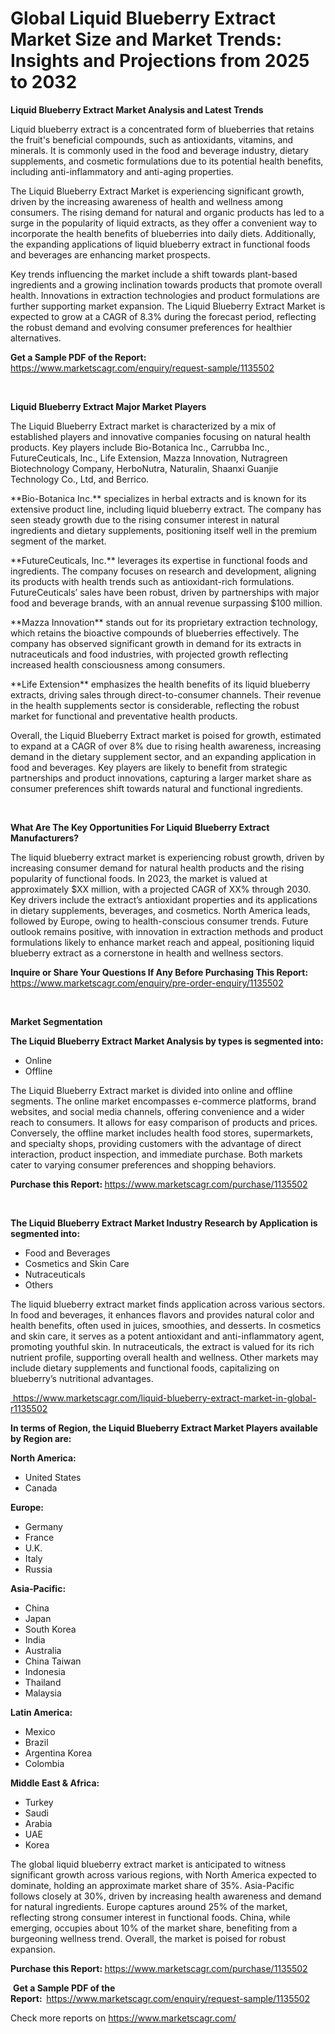 <p><h1>Global Liquid Blueberry Extract Market Size and Market Trends: Insights and Projections from 2025 to 2032</h1></p><p><strong>Liquid Blueberry Extract Market Analysis and Latest Trends</strong></p>
<p><p>Liquid blueberry extract is a concentrated form of blueberries that retains the fruit's beneficial compounds, such as antioxidants, vitamins, and minerals. It is commonly used in the food and beverage industry, dietary supplements, and cosmetic formulations due to its potential health benefits, including anti-inflammatory and anti-aging properties.</p><p>The Liquid Blueberry Extract Market is experiencing significant growth, driven by the increasing awareness of health and wellness among consumers. The rising demand for natural and organic products has led to a surge in the popularity of liquid extracts, as they offer a convenient way to incorporate the health benefits of blueberries into daily diets. Additionally, the expanding applications of liquid blueberry extract in functional foods and beverages are enhancing market prospects.</p><p>Key trends influencing the market include a shift towards plant-based ingredients and a growing inclination towards products that promote overall health. Innovations in extraction technologies and product formulations are further supporting market expansion. The Liquid Blueberry Extract Market is expected to grow at a CAGR of 8.3% during the forecast period, reflecting the robust demand and evolving consumer preferences for healthier alternatives.</p></p>
<p><strong>Get a Sample PDF of the Report:&nbsp;</strong> <a href="https://www.marketscagr.com/enquiry/request-sample/1135502?utm_campaign=2485&utm_medium=2&utm_source=Github&utm_content=ia&utm_term=01042025&utm_id=liquid-blueberry-extract">https://www.marketscagr.com/enquiry/request-sample/1135502</a></p>
<p>&nbsp;</p>
<p><strong>Liquid Blueberry Extract Major Market Players</strong></p>
<p><p>The Liquid Blueberry Extract market is characterized by a mix of established players and innovative companies focusing on natural health products. Key players include Bio-Botanica Inc., Carrubba Inc., FutureCeuticals, Inc., Life Extension, Mazza Innovation, Nutragreen Biotechnology Company, HerboNutra, Naturalin, Shaanxi Guanjie Technology Co., Ltd, and Berrico.</p><p>**Bio-Botanica Inc.** specializes in herbal extracts and is known for its extensive product line, including liquid blueberry extract. The company has seen steady growth due to the rising consumer interest in natural ingredients and dietary supplements, positioning itself well in the premium segment of the market.</p><p>**FutureCeuticals, Inc.** leverages its expertise in functional foods and ingredients. The company focuses on research and development, aligning its products with health trends such as antioxidant-rich formulations. FutureCeuticals’ sales have been robust, driven by partnerships with major food and beverage brands, with an annual revenue surpassing $100 million.</p><p>**Mazza Innovation** stands out for its proprietary extraction technology, which retains the bioactive compounds of blueberries effectively. The company has observed significant growth in demand for its extracts in nutraceuticals and food industries, with projected growth reflecting increased health consciousness among consumers.</p><p>**Life Extension** emphasizes the health benefits of its liquid blueberry extracts, driving sales through direct-to-consumer channels. Their revenue in the health supplements sector is considerable, reflecting the robust market for functional and preventative health products.</p><p>Overall, the Liquid Blueberry Extract market is poised for growth, estimated to expand at a CAGR of over 8% due to rising health awareness, increasing demand in the dietary supplement sector, and an expanding application in food and beverages. Key players are likely to benefit from strategic partnerships and product innovations, capturing a larger market share as consumer preferences shift towards natural and functional ingredients.</p></p>
<p>&nbsp;</p>
<p><strong>What Are The Key Opportunities For Liquid Blueberry Extract Manufacturers?</strong></p>
<p><p>The liquid blueberry extract market is experiencing robust growth, driven by increasing consumer demand for natural health products and the rising popularity of functional foods. In 2023, the market is valued at approximately $XX million, with a projected CAGR of XX% through 2030. Key drivers include the extract’s antioxidant properties and its applications in dietary supplements, beverages, and cosmetics. North America leads, followed by Europe, owing to health-conscious consumer trends. Future outlook remains positive, with innovation in extraction methods and product formulations likely to enhance market reach and appeal, positioning liquid blueberry extract as a cornerstone in health and wellness sectors.</p></p>
<p><strong>Inquire or Share Your Questions If Any Before Purchasing This Report:</strong> <a href="https://www.marketscagr.com/enquiry/pre-order-enquiry/1135502?utm_campaign=2485&utm_medium=2&utm_source=Github&utm_content=ia&utm_term=01042025&utm_id=liquid-blueberry-extract">https://www.marketscagr.com/enquiry/pre-order-enquiry/1135502</a></p>
<p>&nbsp;</p>
<p><strong>Market Segmentation</strong></p>
<p><strong>The Liquid Blueberry Extract Market Analysis by types is segmented into:</strong></p>
<p><ul><li>Online</li><li>Offline</li></ul></p>
<p><p>The Liquid Blueberry Extract market is divided into online and offline segments. The online market encompasses e-commerce platforms, brand websites, and social media channels, offering convenience and a wider reach to consumers. It allows for easy comparison of products and prices. Conversely, the offline market includes health food stores, supermarkets, and specialty shops, providing customers with the advantage of direct interaction, product inspection, and immediate purchase. Both markets cater to varying consumer preferences and shopping behaviors.</p></p>
<p><strong>Purchase this Report:&nbsp;</strong><a href="https://www.marketscagr.com/purchase/1135502?utm_campaign=2485&utm_medium=2&utm_source=Github&utm_content=ia&utm_term=01042025&utm_id=liquid-blueberry-extract">https://www.marketscagr.com/purchase/1135502</a></p>
<p>&nbsp;</p>
<p><strong>The Liquid Blueberry Extract Market Industry Research by Application is segmented into:</strong></p>
<p><ul><li>Food and Beverages</li><li>Cosmetics and Skin Care</li><li>Nutraceuticals</li><li>Others</li></ul></p>
<p><p>The liquid blueberry extract market finds application across various sectors. In food and beverages, it enhances flavors and provides natural color and health benefits, often used in juices, smoothies, and desserts. In cosmetics and skin care, it serves as a potent antioxidant and anti-inflammatory agent, promoting youthful skin. In nutraceuticals, the extract is valued for its rich nutrient profile, supporting overall health and wellness. Other markets may include dietary supplements and functional foods, capitalizing on blueberry’s nutritional advantages.</p></p>
<p><a href="https://www.marketscagr.com/liquid-blueberry-extract-market-in-global-r1135502?utm_campaign=2485&utm_medium=2&utm_source=Github&utm_content=ia&utm_term=01042025&utm_id=liquid-blueberry-extract">&nbsp;https://www.marketscagr.com/liquid-blueberry-extract-market-in-global-r1135502</a></p>
<p><strong>In terms of Region, the Liquid Blueberry Extract Market Players available by Region are:</strong></p>
<p>
    <p> <strong> North America: </strong>
        <ul>
            <li>United States</li>
            <li>Canada</li>
        </ul>
        </p> 
    <p> <strong> Europe: </strong>
        <ul>
            <li>Germany</li>
            <li>France</li>
            <li>U.K.</li>
            <li>Italy</li>
            <li>Russia</li>
        </ul>
        </p> 
    <p> <strong> Asia-Pacific: </strong>
        <ul>
            <li>China</li>
            <li>Japan</li>
            <li>South Korea</li>
            <li>India</li>
            <li>Australia</li>
            <li>China Taiwan</li>
            <li>Indonesia</li>
            <li>Thailand</li>
            <li>Malaysia</li>
        </ul>
        </p> 
    <p> <strong> Latin America: </strong>
        <ul>
            <li>Mexico</li>
            <li>Brazil</li>
            <li>Argentina Korea</li>
            <li>Colombia</li>
        </ul>
        </p> 
    <p> <strong> Middle East & Africa: </strong>
        <ul>
            <li>Turkey</li>
            <li>Saudi</li>
            <li>Arabia</li>
            <li>UAE</li>
            <li>Korea</li>
        </ul>
    </p>
    </p>
<p><p>The global liquid blueberry extract market is anticipated to witness significant growth across various regions, with North America expected to dominate, holding an approximate market share of 35%. Asia-Pacific follows closely at 30%, driven by increasing health awareness and demand for natural ingredients. Europe captures around 25% of the market, reflecting strong consumer interest in functional foods. China, while emerging, occupies about 10% of the market share, benefiting from a burgeoning wellness trend. Overall, the market is poised for robust expansion.</p></p>
<p><strong>Purchase this Report: </strong><a href="https://www.marketscagr.com/purchase/1135502?utm_campaign=2485&utm_medium=2&utm_source=Github&utm_content=ia&utm_term=01042025&utm_id=liquid-blueberry-extract">https://www.marketscagr.com/purchase/1135502</a></p>
<p>&nbsp;<strong>Get a Sample PDF of the Report:&nbsp;&nbsp;</strong><a href="https://www.marketscagr.com/enquiry/request-sample/1135502?utm_campaign=2485&utm_medium=2&utm_source=Github&utm_content=ia&utm_term=01042025&utm_id=liquid-blueberry-extract">https://www.marketscagr.com/enquiry/request-sample/1135502</a></p>
<p><strong></strong></p>
<p>Check more reports on <a href="https://www.marketscagr.com/?utm_campaign=2485&utm_medium=2&utm_source=Github&utm_content=ia&utm_term=01042025&utm_id=liquid-blueberry-extract">https://www.marketscagr.com/</a></p>